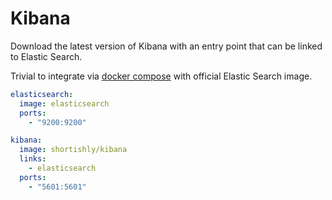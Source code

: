 # Kibana

Download the latest version of Kibana with an entry point that can be
linked to Elastic Search.

Trivial to integrate via
[docker compose](https://docs.docker.com/compose/) with official
Elastic Search image.

```yaml
elasticsearch:
  image: elasticsearch
  ports:
    - "9200:9200"

kibana:
  image: shortishly/kibana
  links:
    - elasticsearch
  ports:
    - "5601:5601"
```
